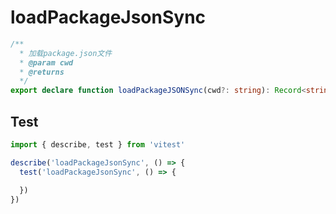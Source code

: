 # loadPackageJsonSync
```ts
/**
  * 加载package.json文件
  * @param cwd
  * @returns
  */
export declare function loadPackageJSONSync(cwd?: string): Record<string, any> | null

```

## Test
```ts
import { describe, test } from 'vitest'

describe('loadPackageJsonSync', () => {
  test('loadPackageJsonSync', () => {

  })
})
```

